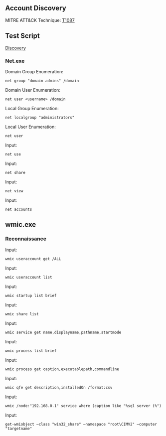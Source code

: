 ﻿## Account Discovery

MITRE ATT&CK Technique: [T1087](https://attack.mitre.org/wiki/Technique/T1087)

## Test Script

[Discovery](https://github.com/redcanaryco/atomic-red-team/tree/master/Windows/Payloads/Discovery.bat)

### Net.exe

Domain Group Enumeration:

    net group "domain admins" /domain

Domain User Enumeration:

    net user <username> /domain

Local Group Enumeration:

    net localgroup "administrators"

Local User Enumeration:

    net user

Input:

    net use

Input:

    net share

Input:

    net view

Input:

    net accounts

## wmic.exe

### Reconnaissance

Input:

    wmic useraccount get /ALL

Input:

    wmic useraccount list

Input:

    wmic startup list brief

Input:

    wmic share list

Input:

    wmic service get name,displayname,pathname,startmode

Input:

    wmic process list brief

Input:

    wmic process get caption,executablepath,commandline

Input:

    wmic qfe get description,installedOn /format:csv

Input:

    wmic /node:"192.168.0.1" service where (caption like "%sql server (%")

Input:

    get-wmiobject –class "win32_share" –namespace "root\CIMV2" –computer "targetname"
